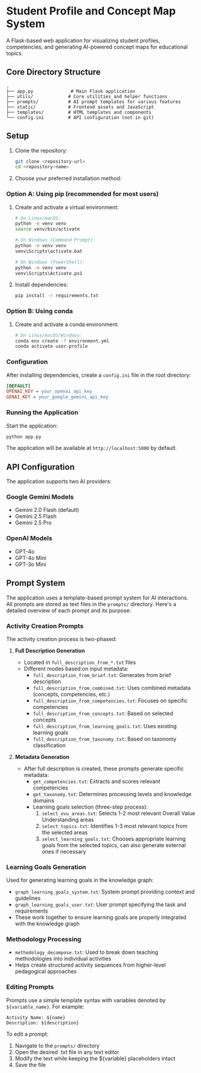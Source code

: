 # Student Profile and Concept Map System

A Flask-based web application for visualizing student profiles, competencies, and generating AI-powered concept maps for educational topics.

## Core Directory Structure

```
.
├── app.py              # Main Flask application
├── utils/             # Core utilities and helper functions
├── prompts/           # AI prompt templates for various features
├── static/            # Frontend assets and JavaScript
├── templates/         # HTML templates and components
└── config.ini         # API configuration (not in git)
```

## Setup

1. Clone the repository:
   ```bash
   git clone <repository-url>
   cd <repository-name>
   ```

2. Choose your preferred installation method:

### Option A: Using pip (recommended for most users)

1. Create and activate a virtual environment:
   ```bash
   # On Linux/macOS:
   python -m venv venv
   source venv/bin/activate

   # On Windows (Command Prompt):
   python -m venv venv
   venv\Scripts\activate.bat

   # On Windows (PowerShell):
   python -m venv venv
   venv\Scripts\Activate.ps1
   ```

2. Install dependencies:
   ```bash
   pip install -r requirements.txt
   ```

### Option B: Using conda

1. Create and activate a conda environment:
   ```bash
   # On Linux/macOS/Windows:
   conda env create -f environment.yml
   conda activate user-profile
   ```

### Configuration

After installing dependencies, create a `config.ini` file in the root directory:
```ini
[DEFAULT]
OPENAI_KEY = your_openai_api_key
GENAI_KEY = your_google_gemini_api_key
```

### Running the Application

Start the application:
```bash
python app.py
```

The application will be available at `http://localhost:5000` by default.

## API Configuration

The application supports two AI providers:

### Google Gemini Models
- Gemini 2.0 Flash (default)
- Gemini 2.5 Flash
- Gemini 2.5 Pro

### OpenAI Models
- GPT-4o
- GPT-4o Mini
- GPT-3o Mini

## Prompt System

The application uses a template-based prompt system for AI interactions. All prompts are stored as text files in the `prompts/` directory. Here's a detailed overview of each prompt and its purpose:

### Activity Creation Prompts

The activity creation process is two-phased:

1. **Full Description Generation**
   - Located in `full_description_from_*.txt` files
   - Different modes based on input metadata:
     - `full_description_from_brief.txt`: Generates from brief description
     - `full_description_from_combined.txt`: Uses combined metadata (concepts, competencies, etc.)
     - `full_description_from_competencies.txt`: Focuses on specific competencies
     - `full_description_from_concepts.txt`: Based on selected concepts
     - `full_description_from_learning_goals.txt`: Uses existing learning goals
     - `full_description_from_taxonomy.txt`: Based on taxonomy classification

2. **Metadata Generation**
   - After full description is created, these prompts generate specific metadata:
     - `get_competencies.txt`: Extracts and scores relevant competencies
     - `get_taxonomy.txt`: Determines processing levels and knowledge domains
     - Learning goals selection (three-step process):
       1. `select_ovu_areas.txt`: Selects 1-2 most relevant Overall Value Understanding areas
       2. `select_topics.txt`: Identifies 1-3 most relevant topics from the selected areas
       3. `select_learning_goals.txt`: Chooses appropriate learning goals from the selected topics, can also generate external ones if necessary

### Learning Goals Generation

Used for generating learning goals in the knowledge graph:
- `graph_learning_goals_system.txt`: System prompt providing context and guidelines
- `graph_learning_goals_user.txt`: User prompt specifying the task and requirements
- These work together to ensure learning goals are properly integrated with the knowledge graph

### Methodology Processing

- `methodology_decompose.txt`: Used to break down teaching methodologies into individual activities
- Helps create structured activity sequences from higher-level pedagogical approaches

### Editing Prompts

Prompts use a simple template syntax with variables denoted by `${variable_name}`. For example:

```
Activity Name: ${name}
Description: ${description}
```

To edit a prompt:

1. Navigate to the `prompts/` directory
2. Open the desired .txt file in any text editor
3. Modify the text while keeping the ${variable} placeholders intact
4. Save the file